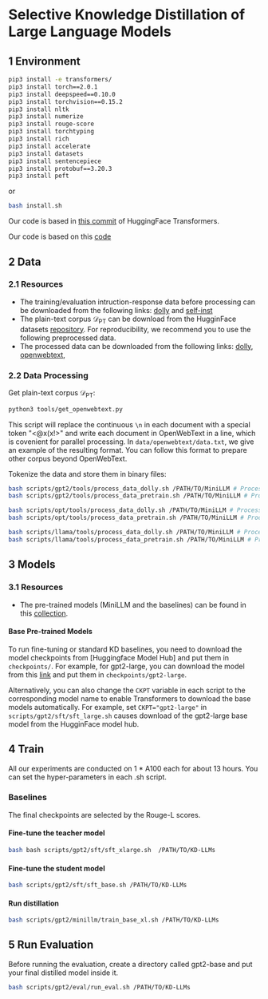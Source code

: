 # Selective Knowledge Distillation of Large Language Models

## 1 Environment
```bash
pip3 install -e transformers/
pip3 install torch==2.0.1
pip3 install deepspeed==0.10.0
pip3 install torchvision==0.15.2
pip3 install nltk
pip3 install numerize
pip3 install rouge-score
pip3 install torchtyping
pip3 install rich
pip3 install accelerate
pip3 install datasets
pip3 install sentencepiece
pip3 install protobuf==3.20.3
pip3 install peft
```
or
```bash
bash install.sh
```

Our code is based in [this commit](https://github.com/huggingface/transformers/commit/85fde09c97213bf7e8625f83096bb2a9e183f987) of HuggingFace Transformers.

Our code is based on this [code](https://github.com/microsoft/LMOps/tree/main/minillm)

## 2 Data
### 2.1 Resources
+ The training/evaluation intruction-response data before processing can be downloaded from the following links: [dolly](https://huggingface.co/datasets/MiniLLM/dolly) and [self-inst](https://huggingface.co/datasets/MiniLLM/self-inst)
+ The plain-text corpus $\mathcal{D}_\text{PT}$ can be download from the HugginFace datasets [repository](https://huggingface.co/datasets/openwebtext). For reproducibility, we recommend you to use the following preprocessed data.
+ The processed data can be downloaded from the following links: [dolly](https://huggingface.co/datasets/MiniLLM/dolly-processed), [openwebtext](https://huggingface.co/datasets/MiniLLM/openwebtext-processed), 


### 2.2 Data Processing
Get plain-text corpus $\mathcal{D}_\text{PT}$:
```bash
python3 tools/get_openwebtext.py
```
This script will replace the continuous `\n` in each document with a special token "<@x(x!>" and write each document in OpenWebText in a line, which is covenient for parallel processing. In `data/openwebtext/data.txt`, we give an example of the resulting format. You can follow this format to prepare other corpus beyond OpenWebText.

Tokenize the data and store them in binary files:
```bash
bash scripts/gpt2/tools/process_data_dolly.sh /PATH/TO/MiniLLM # Process Dolly Train / Validation Data
bash scripts/gpt2/tools/process_data_pretrain.sh /PATH/TO/MiniLLM # Process OpenWebText Train / Validation Data

bash scripts/opt/tools/process_data_dolly.sh /PATH/TO/MiniLLM # Process Dolly Train / Validation Data
bash scripts/opt/tools/process_data_pretrain.sh /PATH/TO/MiniLLM # Process RoBERTa Corpus Train / Validation Data

bash scripts/llama/tools/process_data_dolly.sh /PATH/TO/MiniLLM # Process Dolly Train / Validation Data
bash scripts/llama/tools/process_data_pretrain.sh /PATH/TO/MiniLLM # Process RoBERTa Corpus Train / Validation Data
```

## 3 Models
### 3.1 Resources
+ The pre-trained models (MiniLLM and the baselines) can be found in this [collection](https://huggingface.co/collections/MiniLLM/minillm-66f51b3d667b4ee25046dafd).

#### Base Pre-trained Models
To run fine-tuning or standard KD baselines, you need to download the model checkpoints from [Huggingface Model Hub] and put them in `checkpoints/`. For example, for gpt2-large, you can download the model from this [link](https://huggingface.co/gpt2-large/tree/main) and put them in `checkpoints/gpt2-large`.

Alternatively, you can also change the `CKPT` variable in each script to the corresponding model name to enable Transformers to download the base models automatically. For example, set `CKPT="gpt2-large"` in `scripts/gpt2/sft/sft_large.sh` causes download of the gpt2-large base model from the HugginFace model hub.


## 4 Train
All our experiments are conducted on 1 \* A100 each for about 13 hours. You can set the hyper-parameters in each .sh script.

### Baselines
The final checkpoints are selected by the Rouge-L scores.
#### Fine-tune the teacher model
```bash
bash bash scripts/gpt2/sft/sft_xlarge.sh  /PATH/TO/KD-LLMs
```
#### Fine-tune the student model
```bash
bash scripts/gpt2/sft/sft_base.sh /PATH/TO/KD-LLMs
```
#### Run distillation
```bash
bash scripts/gpt2/minillm/train_base_xl.sh /PATH/TO/KD-LLMs
```
## 5 Run Evaluation
Before running the evaluation, create a directory called gpt2-base and put your final distilled model inside it.
```bash
bash scripts/gpt2/eval/run_eval.sh /PATH/TO/KD-LLMs
```


